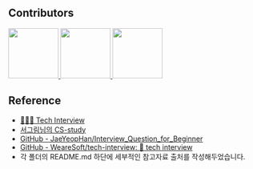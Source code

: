 ## Contributors
<p>
<a href="https://github.com/99MinSu">
  <img src="https://avatars.githubusercontent.com/u/72124326?v=4" width="100">
</a>
<a href="https://github.com/Minsu17">
  <img src="https://avatars.githubusercontent.com/u/114072164?v=4" width="100">
</a>
<a href="https://github.com/OkKim99">
  <img src="https://avatars.githubusercontent.com/u/53097336?v=4" width="100">
</a>
</p>

## Reference
- [👨🏻‍💻 Tech Interview](https://gyoogle.dev/blog/)  
- [서그림님의 CS-study](https://github.com/Seogeurim/CS-study)  
- [GitHub - JaeYeopHan/Interview_Question_for_Beginner](https://github.com/JaeYeopHan/Interview_Question_for_Beginner#part-1-%EC%A0%84%EC%82%B0-%EA%B8%B0%EC%B4%88)  
- [GitHub - WeareSoft/tech-interview: 🙍 tech interview](https://github.com/WeareSoft/tech-interview#1-data-structure)
- 각 폴더의 README.md 하단에 세부적인 참고자료 출처를 작성해두었습니다.
